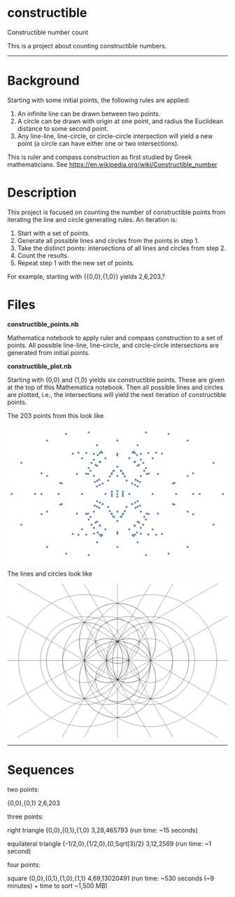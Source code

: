 # constructible
Constructible number count

This is a project about counting constructible numbers. 

-----

# Background

Starting with some initial points, the following rules are applied:

1. An infinite line can be drawn between two points.  
2. A circle can be drawn with origin at one point, and radius the Euclidean distance to some second point.  
3. Any line-line, line-circle, or circle-circle intersection will yield a new point (a circle can have either one or two intersections). 

This is ruler and compass construction as first studied by Greek mathematicians. See https://en.wikipedia.org/wiki/Constructible_number

# Description

This project is focused on counting the number of constructible points from iterating the line and circle generating rules. An iteration is:  

1. Start with a set of points. 
2. Generate all possible lines and circles from the points in step 1. 
3. Take the distinct points: intersections of all lines and circles from step 2. 
4. Count the results.  
5. Repeat step 1 with the new set of points. 

For example, starting with {{0,0},{1,0}} yields 2,6,203,?

# Files

**constructible_points.nb**

Mathematica notebook to apply ruler and compass construction to a set of points. All possible line-line, line-circle, and circle-circle intersections are generated from initial points.

**constructible_plot.nb**

Starting with {0,0} and {1,0} yields six constructible points. These are given at the top of this Mathematica notebook. Then all possible lines and circles are plotted, i.e., the intersections will yield the next iteration of constructible points.

The 203 points from this look like

![203 points symmetric across x and y axes](https://github.com/burnsba/constructible/raw/master/constructible_203.png)  

The lines and circles look like

![plot of constructible lines and circles](https://github.com/burnsba/constructible/raw/master/constructible_lines_circles.png)

-----

# Sequences

two points:

{0,0},{0,1}
2,6,203

three points:

right triangle
{0,0},{0,1},{1,0}
3,28,465793
(run time: ~15 seconds)

equilateral triangle
{-1/2,0},{1/2,0},{0,Sqrt[3]/2}
3,12,2569
(run time: ~1 second)

four points:

square
{0,0},{0,1},{1,0},{1,1}
4,69,13020491
(run time: ~530 seconds (~9 minutes) + time to sort ~1,500 MB)
